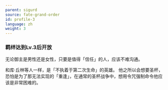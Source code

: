 ```yaml
---
parent: sigurd
source: fate-grand-order
id: profile-3
language: zh
weight: 3
---
```


### 羁绊达到Lv.3后开放

无论御主是男性还是女性，只要是值得「信任」的人，应该不难沟通。

和库·丘林等人一样，是「不执着于第二次生命」的英雄。
他之所以会想要圣杯，恐怕是为了那无法实现的「重逢」，在通常的圣杯战争中，想用令咒强制命令他应该是非常困难的。
